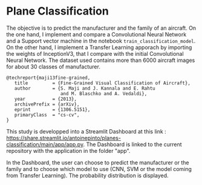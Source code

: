 # Plane Classification

The objective is to predict the manufacturer and the family of an aircraft. On the one hand, I implement and compare a Convolutional Neural Network and a Support vector machine in the notebook `train_classification_model`. On the other hand, I implement a Transfer Learning apporach by importing the weights of InceptionV3, that I compare with the initial Convolutional Neural Network. The dataset used contains more than 6000 aircraft images for about 30 classes of manufacturer.

```
@techreport{maji13fine-grained,
   title         = {Fine-Grained Visual Classification of Aircraft},
   author        = {S. Maji and J. Kannala and E. Rahtu
                    and M. Blaschko and A. Vedaldi},
   year          = {2013},
   archivePrefix = {arXiv},
   eprint        = {1306.5151},
   primaryClass  = "cs-cv",
}
```

This study is developped into a Streamlit Dashboard at this link : https://share.streamlit.io/antoinepinto/planes-classification/main/app/app.py. The Dashboard is linked to the current repository with the application in the folder "app".

In the Dashboard, the user can choose to predict the manufacturer or the family and to choose which model to use (CNN, SVM or the model coming from Transfer Learning). The probability distribution is displayed.


